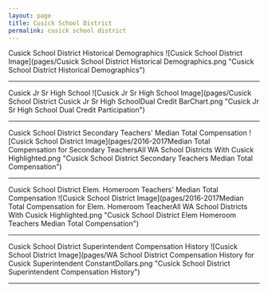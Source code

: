 ```yaml
---
layout: page
title: Cusick School District
permalink: cusick school district
---
```



Cusick School District Historical Demographics
![Cusick School District Image](pages/Cusick School District Historical Demographics.png "Cusick School District Historical Demographics")

___

Cusick Jr Sr High School
![Cusick Jr Sr High School Image](pages/Cusick School District Cusick Jr Sr High SchoolDual Credit BarChart.png "Cusick Jr Sr High School Dual Credit Participation")

___

Cusick School District Secondary Teachers' Median Total Compensation
![Cusick School District Image](pages/2016-2017Median Total Compensation for Secondary TeachersAll WA School Districts With Cusick Highlighted.png "Cusick School District Secondary Teachers Median Total Compensation")

___

Cusick School District Elem. Homeroom Teachers' Median Total Compensation
![Cusick School District Image](pages/2016-2017Median Total Compensation for Elem. Homeroom TeacherAll WA School Districts With Cusick Highlighted.png "Cusick School District Elem Homeroom Teachers Median Total Compensation")

___

Cusick School District Superintendent Compensation History
![Cusick School District Image](pages/WA School District Compensation History for Cusick Superintendent ConstantDollars.png "Cusick School District Superintendent Compensation History")

___

